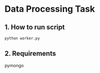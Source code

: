 # Data Processing Task
## 1. How to run script
```sh
python worker.py
```
## 2. Requirements

pymongo
